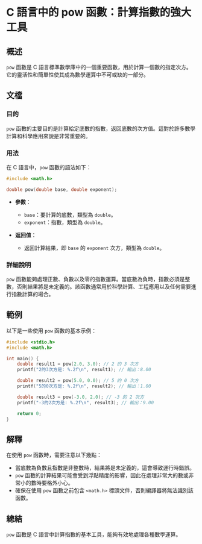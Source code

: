 <!--
Meta Description: # C 語言中的 pow 函數：計算指數的強大工具 ## 概述 `pow` 函數是 C 語言標準數學庫中的一個重要函數，用於計算一個數的指定次方。它的靈活性和簡單性使其成為數學運算中不可或缺的一部分。 ## 文檔 ### 目的 `pow` 函數的主要目的是計算給定底數的指數，返回底數的次方值。這對於...
Meta Keywords: pow, double, include, math, base
-->

# C 語言中的 pow 函數：計算指數的強大工具

## 概述
`pow` 函數是 C 語言標準數學庫中的一個重要函數，用於計算一個數的指定次方。它的靈活性和簡單性使其成為數學運算中不可或缺的一部分。

## 文檔
### 目的
`pow` 函數的主要目的是計算給定底數的指數，返回底數的次方值。這對於許多數學計算和科學應用來說是非常重要的。

### 用法
在 C 語言中，`pow` 函數的語法如下：

```c
#include <math.h>

double pow(double base, double exponent);
```

- **參數**：
  - `base`：要計算的底數，類型為 `double`。
  - `exponent`：指數，類型為 `double`。
  
- **返回值**：
  - 返回計算結果，即 `base` 的 `exponent` 次方，類型為 `double`。

### 詳細說明
`pow` 函數能夠處理正數、負數以及零的指數運算。當底數為負時，指數必須是整數，否則結果將是未定義的。該函數通常用於科學計算、工程應用以及任何需要進行指數計算的場合。

## 範例
以下是一些使用 `pow` 函數的基本示例：

```c
#include <stdio.h>
#include <math.h>

int main() {
    double result1 = pow(2.0, 3.0); // 2 的 3 次方
    printf("2的3次方是: %.2f\n", result1); // 輸出：8.00

    double result2 = pow(5.0, 0.0); // 5 的 0 次方
    printf("5的0次方是: %.2f\n", result2); // 輸出：1.00

    double result3 = pow(-3.0, 2.0); // -3 的 2 次方
    printf("-3的2次方是: %.2f\n", result3); // 輸出：9.00

    return 0;
}
```

## 解釋
在使用 `pow` 函數時，需要注意以下幾點：

- 當底數為負數且指數是非整數時，結果將是未定義的，這會導致運行時錯誤。
- `pow` 函數的計算結果可能會受到浮點精度的影響，因此在處理非常大的數或非常小的數時要格外小心。
- 確保在使用 `pow` 函數之前包含 `<math.h>` 標頭文件，否則編譯器將無法識別該函數。

## 總結
`pow` 函數是 C 語言中計算指數的基本工具，能夠有效地處理各種數學運算。